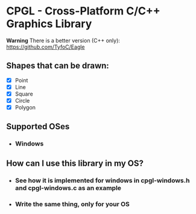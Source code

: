 #	CPGL - Cross-Platform C/C++ Graphics Library

**Warning**
There is a better version (C++ only): https://github.com/TyfoC/Eagle

##	Shapes that can be drawn:
-	[x] Point
-	[X] Line
-	[X] Square
-	[X] Circle
-	[X] Polygon

##	Supported OSes
*	###	Windows

##	How can I use this library in my OS?
*	###	See how it is implemented for windows in cpgl-windows.h and cpgl-windows.c as an example
*	###	Write the same thing, only for your OS
